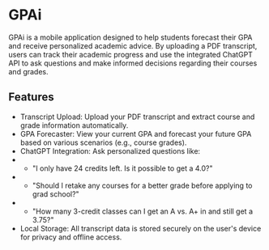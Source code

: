 # GPAi

GPAi is a mobile application designed to help students forecast their GPA and receive personalized academic advice. By uploading a PDF transcript, users can track their academic progress and use the integrated ChatGPT API to ask questions and make informed decisions regarding their courses and grades.

## Features

- Transcript Upload: Upload your PDF transcript and extract course and grade information automatically.
- GPA Forecaster: View your current GPA and forecast your future GPA based on various scenarios (e.g., course grades).
- ChatGPT Integration: Ask personalized questions like:
- - "I only have 24 credits left. Is it possible to get a 4.0?"
- - "Should I retake any courses for a better grade before applying to grad school?"
- - "How many 3-credit classes can I get an A vs. A+ in and still get a 3.75?"
- Local Storage: All transcript data is stored securely on the user's device for privacy and offline access.
